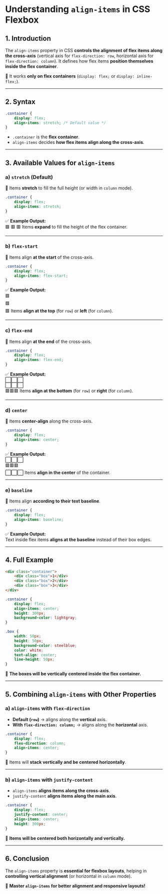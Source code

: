 # **Understanding `align-items` in CSS Flexbox**  

## **1. Introduction**  
The `align-items` property in CSS **controls the alignment of flex items along the cross-axis** (vertical axis for `flex-direction: row`, horizontal axis for `flex-direction: column`). It defines how flex items **position themselves inside the flex container**.  

📌 It works **only on flex containers** (`display: flex;` or `display: inline-flex;`).  

---

## **2. Syntax**  
```css
.container {
    display: flex;
    align-items: stretch; /* Default value */
}
```
- `.container` is the **flex container**.
- `align-items` decides **how flex items align along the cross-axis**.

---

## **3. Available Values for `align-items`**  

### **a) `stretch` (Default)**
📌 Items **stretch** to fill the full height (or width in `column` mode).  
```css
.container {
    display: flex;
    align-items: stretch;
}
```
✅ **Example Output:**  
🟥 🟥 🟥 Items **expand** to fill the height of the flex container.  

---
### **b) `flex-start`**
📌 Items align **at the start** of the cross-axis.  
```css
.container {
    display: flex;
    align-items: flex-start;
}
```
✅ **Example Output:**  
🟥  
🟥  
🟥 Items **align at the top** (for `row`) or **left** (for `column`).  

---
### **c) `flex-end`**
📌 Items align **at the end** of the cross-axis.  
```css
.container {
    display: flex;
    align-items: flex-end;
}
```
✅ **Example Output:**  
⬜⬜⬜  
⬜⬜⬜  
🟥🟥🟥 Items **align at the bottom** (for `row`) or **right** (for `column`).  

---
### **d) `center`**
📌 Items **center-align** along the cross-axis.  
```css
.container {
    display: flex;
    align-items: center;
}
```
✅ **Example Output:**  
⬜⬜⬜  
🟥🟥🟥  
⬜⬜⬜ Items **align in the center** of the container.  

---
### **e) `baseline`**
📌 Items align **according to their text baseline**.  
```css
.container {
    display: flex;
    align-items: baseline;
}
```
✅ **Example Output:**  
Text inside flex items **aligns at the baseline** instead of their box edges.

---

## **4. Full Example**
```html
<div class="container">
    <div class="box">1</div>
    <div class="box">2</div>
    <div class="box">3</div>
</div>
```
```css
.container {
    display: flex;
    align-items: center;
    height: 300px;
    background-color: lightgray;
}

.box {
    width: 50px;
    height: 50px;
    background-color: steelblue;
    color: white;
    text-align: center;
    line-height: 50px;
}
```
📌 **The boxes will be vertically centered inside the flex container.**  

---

## **5. Combining `align-items` with Other Properties**  

### **a) `align-items` with `flex-direction`**
- **Default (`row`)** → aligns along the **vertical** axis.  
- **With `flex-direction: column;`** → aligns along the **horizontal** axis.

```css
.container {
    display: flex;
    flex-direction: column;
    align-items: center;
}
```
🔹 Items will **stack vertically and be centered horizontally**.

---
### **b) `align-items` with `justify-content`**
- `align-items` **aligns items along the cross-axis**.
- `justify-content` **aligns items along the main axis**.

```css
.container {
    display: flex;
    justify-content: center;
    align-items: center;
    height: 300px;
}
```
🔹 **Items will be centered both horizontally and vertically.**

---

## **6. Conclusion**  
The `align-items` property is **essential for flexbox layouts**, helping in **controlling vertical alignment** (or horizontal in `column` mode).  

🚀 **Master `align-items` for better alignment and responsive layouts!**